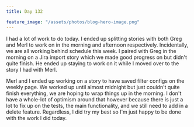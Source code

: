 ```yaml
---
title: Day 132

feature_image: "/assets/photos/blog-hero-image.png"
---
```


I had a lot of work to do today. I ended up splitting stories with both Greg and Merl to work on
in the morning and afternoon respectively. Incidentally, we are all working behind schedule this week.
I paired with Greg in the morning on a Jira import story which we made good progress on but didn't quite finish.
He ended up staying to work on it while I moved over to the story I had with Merl.

Merl and I ended up working on a story to have saved filter configs on the weekly page. We worked up until almost
midnight but just couldn't quite finish everything, we are hoping to wrap things up in the morning.
I don't have a whole-lot of optimism around that however because there is just a lot to fix up on the tests,
the main functionality, and we still need to add in a delete feature. Regardless, I did try my best so I'm
just happy to be done with the work I did today.